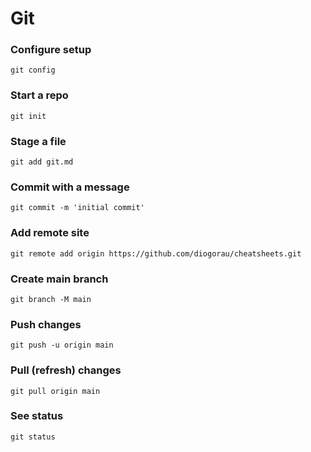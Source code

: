 # Git

### Configure setup
    git config

### Start a repo
    git init

### Stage a file
    git add git.md

### Commit with a message
    git commit -m 'initial commit'

### Add remote site
    git remote add origin https://github.com/diogorau/cheatsheets.git

### Create main branch
    git branch -M main

### Push changes
    git push -u origin main

### Pull (refresh) changes
    git pull origin main

### See status
    git status
